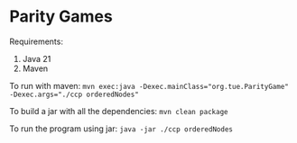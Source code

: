 # Parity Games
Requirements:
1. Java 21
2. Maven

To run with maven:
``mvn exec:java -Dexec.mainClass="org.tue.ParityGame" -Dexec.args="./ccp orderedNodes"``

To build a jar with all the dependencies:
``mvn clean package``

To run the program using jar:
``java -jar ./ccp orderedNodes``